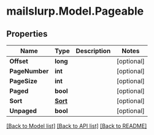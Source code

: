 # mailslurp.Model.Pageable
## Properties

Name | Type | Description | Notes
------------ | ------------- | ------------- | -------------
**Offset** | **long** |  | [optional] 
**PageNumber** | **int** |  | [optional] 
**PageSize** | **int** |  | [optional] 
**Paged** | **bool** |  | [optional] 
**Sort** | [**Sort**](Sort.md) |  | [optional] 
**Unpaged** | **bool** |  | [optional] 

[[Back to Model list]](../README.md#documentation-for-models) [[Back to API list]](../README.md#documentation-for-api-endpoints) [[Back to README]](../README.md)

